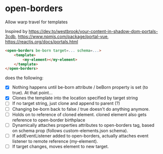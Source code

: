 # open-borders
Allow warp travel for templates

Inspired by https://dev.to/westbrook/your-content-in-shadow-dom-portals-3cdb, https://www.npmjs.com/package/portal-vue, https://reactjs.org/docs/portals.html

```html
<open-borders be-born target=... schema=...>
    <template>
        <my-element></my-element>
    </template>
</open-borders>
```

does the following:

- [x] Nothing happens until be-born attribute / beBorn property is set (to true).  At that point...
- [x] Clones the template into the location specified by target string 
- [ ] If no target string, just clone and append to parent (?) 
- [ ] Changing be-born back to false / true doesn't do anything anymore. 
- [ ] Holds on to reference of cloned element.  cloned element also gets reference to open-border birthplace 
- [ ] Dynamically attaches properties attributes to open-borders tag, based on schema prop (follows custom-elements.json schema). 
- [ ] If addEventListener added to open-borders, actually attaches event listener to remote reference (my-element).
- [ ] If target changes, moves element to new target.
